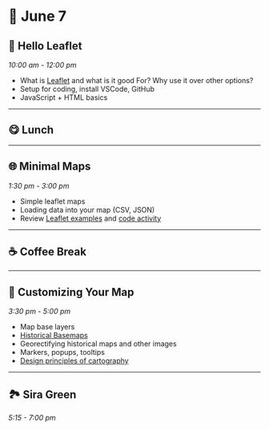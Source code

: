 # 🍁 June 7

## 🍃 Hello Leaflet
_10:00 am - 12:00 pm_ 

- What is [Leaflet](https://leafletjs.com/) and what is it good For? Why use it over other options? 
- Setup for coding, install VSCode, GitHub
-  JavaScript + HTML basics 

<hr>

## 😋 Lunch

<hr>

## 🌐 Minimal Maps 
_1:30 pm - 3:00 pm_ 

- Simple leaflet maps
- Loading data into your map (CSV, JSON)
- Review [Leaflet examples](https://tomickigrzegorz.github.io/leaflet-examples/) and [code activity](https://github.com/tomickigrzegorz/leaflet-examples/tree/master/docs) 

<hr>

## ☕ Coffee Break

<hr>

## 🍭 Customizing Your Map
_3:30 pm - 5:00 pm_ 

- Map base layers
- [Historical Basemaps](https://github.com/aourednik/historical-basemaps)
- Georectifying historical maps and other images
- Markers, popups, tooltips
- [Design principles of cartography](https://www.esri.com/arcgis-blog/products/arcgis-pro/mapping/design-principles-for-cartography/)

<hr>

## 🏞️ Sira Green
_5:15 - 7:00 pm_ 
